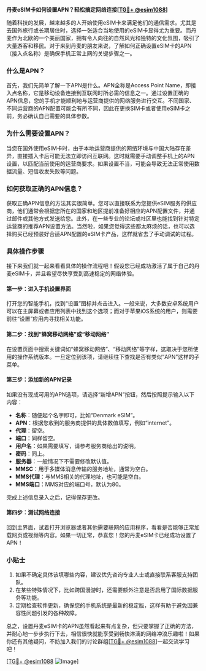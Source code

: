 **丹麦eSIM卡如何设置APN？轻松搞定网络连接[[TG💪+ @esim1088](https://t.me/s/esim1088)]**

随着科技的发展，越来越多的人开始使用eSIM卡来满足他们的通信需求。尤其是去国外旅行或长期居住时，选择一张适合当地使用的eSIM卡显得尤为重要。而丹麦作为北欧的一个美丽国家，拥有令人向往的自然风光和独特的文化氛围，吸引了大量游客和移民。对于来到丹麦的朋友来说，了解如何正确设置eSIM卡的APN（接入点名称）是确保手机正常上网的关键步骤之一。

### 什么是APN？

首先，我们先简单了解一下APN是什么。APN全称是Access Point Name，即接入点名称，它是移动设备连接到互联网时所必需的信息之一。通过设置正确的APN信息，您的手机才能顺利地与运营商提供的网络服务进行交互。不同国家、不同运营商的APN配置可能会有所不同，因此在更换SIM卡或者使用eSIM卡之前，务必确认自己需要的具体参数。

### 为什么需要设置APN？

当您在国外使用eSIM卡时，由于本地运营商提供的网络环境与中国大陆存在差异，直接插入卡后可能无法立即访问互联网。这时就需要手动调整手机上的APN设置，以匹配当前使用的运营商要求。如果设置不当，可能会导致无法正常使用数据流量、短信收发失败等问题。

### 如何获取正确的APN信息？

获取正确APN信息的方法其实很简单。您可以直接联系为您提供eSIM服务的供应商，他们通常会根据您所在的国家和地区提前准备好相应的APN配置文件，并通过邮件或其他方式发送给您。此外，在一些专业的论坛或社区里也能找到针对特定运营商的推荐APN设置方法。当然啦，如果您觉得这些都太麻烦的话，也可以选择购买已经预装好合适APN配置的eSIM卡产品，这样就省去了手动调试的过程。

### 具体操作步骤

接下来我们就一起来看看具体的操作流程吧！假设您已经成功激活了属于自己的丹麦eSIM卡，并且希望尽快享受到高速稳定的网络体验。

#### 第一步：进入手机设置界面
打开您的智能手机，找到“设置”图标并点击进入。一般来说，大多数安卓系统用户可以在主屏幕或者应用列表中找到这个选项；而对于苹果iOS系统的用户，则需要前往“设置”应用内寻找相关功能。

#### 第二步：找到“蜂窝移动网络”或“移动网络”
在设置页面中搜索关键词如“蜂窝移动网络”、“移动网络”等字样，这取决于您所使用的操作系统版本。一旦定位到该项，请继续往下查找是否有类似“APN”这样的子菜单。

#### 第三步：添加新的APN记录
如果没有现成可用的APN选项，请选择“新增APN”按钮，然后按照提示输入以下内容：
- **名称**：随便起个名字即可，比如“Denmark eSIM”。
- **APN**：根据您收到的服务商提供的具体数值填写，例如“internet”。
- **代理**：留空。
- **端口**：同样留空。
- **用户名**：如果需要填写，请参考服务商给出的说明。
- **密码**：同上。
- **服务器**：一般情况下不需要修改默认值。
- **MMSC**：用于多媒体消息传输的服务地址，通常为空白。
- **MMS代理**：与MMS相关的代理地址，也可能是空白。
- **MMS端口**：MMS对应的端口号，默认为80。

完成上述信息录入之后，记得保存更改。

#### 第四步：测试网络连接
回到主界面，试着打开浏览器或者其他需要联网的应用程序，看看是否能够正常加载网页或视频等内容。如果一切正常，恭喜您！您的丹麦eSIM卡已经成功设置了APN！

### 小贴士

1. 如果不确定具体该填哪些内容，建议优先咨询专业人士或直接联系客服支持团队。
2. 在某些特殊情况下，比如跨国漫游时，还需要额外注意是否启用了国际数据服务等功能。
3. 定期检查软件更新，确保您的手机系统是最新的稳定版，这样有助于避免因兼容性问题引发的各种故障。

总之，设置丹麦eSIM卡的APN虽然看起来有点复杂，但只要掌握了正确的方法，并耐心地一步步执行下去，相信很快就能享受到畅快淋漓的网络冲浪乐趣啦！如果你还有其他疑问，不妨加入我们的讨论群组[[TG💪+ @esim1088](https://t.me/s/esim1088)]一起交流学习吧！

[[TG💪+ @esim1088](https://t.me/s/esim1088) ![Image](https://i.postimg.cc/4NQfJmqS/Snipaste-2025-05-13-00-14-12.png)]